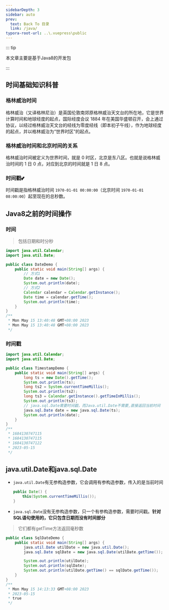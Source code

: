 ```yaml
---
sidebarDepth: 3
sidebar: auto
prev:
  text: Back To 目录
  link: /java/
typora-root-url: ..\.vuepress\public
---
```




::: tip

本文章主要是基于Java8的开发包

:::

## 时间基础知识科普

### 格林威治时间

格林威治（又译格林尼治）是英国伦敦南郊原格林威治天文台的所在地，它是世界计算时间和地球经度的起点，国际经度会议 1884
年在美国华盛顿召开，会上通过协议，以经过格林威治天文台的经线为零度经线（即本初子午线），作为地球经度的起点，并以格林威治为“世界时区”的起点。

### 格林威治时间和北京时间的关系

格林威治时间被定义为世界时间，就是 0 时区，北京是东八区。也就是说格林威治时间的 1 日 0 点，对应到北京的时间就是 1 日 8 点。

### 时间戳💕

时间戳是指格林威治时间 `1970-01-01 00:00:00`（北京时间 `1970-01-01 08:00:00`）起至现在的总秒数。



## Java8之前的时间操作

### 时间

> 包括日期和时分秒

```java
import java.util.Calendar;
import java.util.Date;

public class DateDemo {
    public static void main(String[] args) {
        // 方式1
        Date date = new Date();
        System.out.println(date);
        // 方式2
        Calendar calendar = Calendar.getInstance();
        Date time = calendar.getTime();
        System.out.println(time);
    }
}
/**
 * Mon May 15 13:40:48 GMT+08:00 2023
 * Mon May 15 13:40:48 GMT+08:00 2023
 */
```

### 时间戳

```java
import java.util.Calendar;
import java.util.Date;

public class TimestampDemo {
    public static void main(String[] args) {
        long ts = new Date().getTime();
        System.out.println(ts);
        long ts2 = System.currentTimeMillis();
        System.out.println(ts2);
        long ts3 = Calendar.getInstance().getTimeInMillis();
        System.out.println(ts3);
        // java.sql.Date需要时间戳，而Java.util.Date不需要,直接返回当前时间
        java.sql.Date date = new java.sql.Date(ts);
        System.out.println(date);
    }
}
/**
 * 1684130747115
 * 1684130747115
 * 1684130747122
 * 2023-05-15
 */
```



## java.util.Date和java.sql.Date

- `java.util.Date`有无参构造参数，它会调用有参构造参数，传入的是当前时间

  ```java
  public Date() {
      this(System.currentTimeMillis());
  }
  ```

- `java.sql.Date`没有无参构造参数，只一个有参构造参数，需要时间戳。**针对SQL语句使用的，它只包含日期而没有时间部分**

> 它们都有getTime方法返回毫秒数

```java
public class SqlDateDemo {
    public static void main(String[] args) {
        java.util.Date utilDate = new java.util.Date();
        java.sql.Date sqlDate = new java.sql.Date(utilDate.getTime());

        System.out.println(utilDate);
        System.out.println(sqlDate);
        System.out.println(utilDate.getTime() == sqlDate.getTime());
    }
}
/**
 * Mon May 15 14:13:33 GMT+08:00 2023
 * 2023-05-15
 * true
 */
```



## 